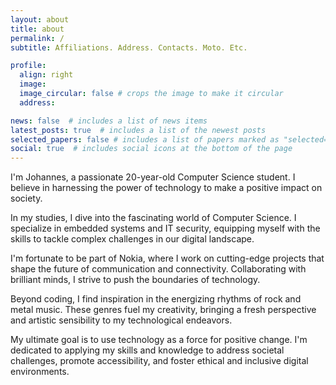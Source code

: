 ```yaml
---
layout: about
title: about
permalink: /
subtitle: Affiliations. Address. Contacts. Moto. Etc.

profile:
  align: right
  image: 
  image_circular: false # crops the image to make it circular
  address: 

news: false  # includes a list of news items
latest_posts: true  # includes a list of the newest posts
selected_papers: false # includes a list of papers marked as "selected={true}"
social: true  # includes social icons at the bottom of the page
---
```


I'm Johannes, a passionate 20-year-old Computer Science student. I believe in harnessing the power of technology to make a positive impact on society.

In my studies, I dive into the fascinating world of Computer Science. I specialize in embedded systems and IT security, equipping myself with the skills to tackle complex challenges in our digital landscape.

I'm fortunate to be part of Nokia, where I work on cutting-edge projects that shape the future of communication and connectivity. Collaborating with brilliant minds, I strive to push the boundaries of technology.

Beyond coding, I find inspiration in the energizing rhythms of rock and metal music. These genres fuel my creativity, bringing a fresh perspective and artistic sensibility to my technological endeavors.

My ultimate goal is to use technology as a force for positive change. I'm dedicated to applying my skills and knowledge to address societal challenges, promote accessibility, and foster ethical and inclusive digital environments.